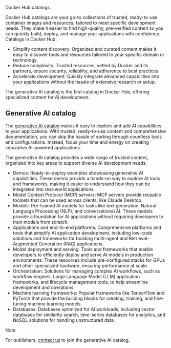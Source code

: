 Docker Hub catalogs


Docker Hub catalogs are your go-to collections of trusted, ready-to-use
container images and resources, tailored to meet specific development needs.
They make it easier to find high-quality, pre-verified content so you can
quickly build, deploy, and manage your applications with confidence. Catalogs in
Docker Hub:

- Simplify content discovery: Organized and curated content makes it easy to
  discover tools and resources tailored to your specific domain or technology.
- Reduce complexity: Trusted resources, vetted by Docker and its partners,
  ensure security, reliability, and adherence to best practices.
- Accelerate development: Quickly integrate advanced capabilities into your
  applications without the hassle of extensive research or setup.

The generative AI catalog is the first catalog in Docker Hub, offering
specialized content for AI development.

## Generative AI catalog

The [generative AI catalog](https://hub.docker.com/catalogs/gen-ai) makes it
easy to explore and add AI capabilities to your applications. With trusted,
ready-to-use content and comprehensive documentation, you can skip the hassle of
sorting through countless tools and configurations. Instead, focus your time and
energy on creating innovative AI-powered applications.

The generative AI catalog provides a wide range of trusted content, organized
into key areas to support diverse AI development needs:

- Demos: Ready-to-deploy examples showcasing generative AI capabilities. These
  demos provide a hands-on way to explore AI tools and frameworks, making it
  easier to understand how they can be integrated into real-world applications.
- Model Context Protocol (MCP) servers: MCP servers provide reusable toolsets
  that can be used across clients, like Claude Desktop.
- Models: Pre-trained AI models for tasks like text generation,
  Natural Language Processing (NLP), and conversational AI. These models
  provide a foundation for
  AI applications without requiring developers to train models from scratch.
- Applications and end-to-end platforms: Comprehensive platforms and tools that
  simplify AI application development, including low-code solutions and
  frameworks for building multi-agent and Retrieval-Augmented Generation (RAG)
  applications.
- Model deployment and serving: Tools and frameworks that enable developers to
  efficiently deploy and serve AI models in production environments. These
  resources include pre-configured stacks for GPUs and other specialized
  hardware, ensuring performance at scale.
- Orchestration: Solutions for managing complex AI workflows, such as workflow
  engines, Large Language Model (LLM) application frameworks, and lifecycle management
  tools, to help streamline development and operations.
- Machine learning frameworks: Popular frameworks like TensorFlow and PyTorch
  that provide the building blocks for creating, training, and fine-tuning
  machine learning models.
- Databases: Databases optimized for AI workloads, including vector databases
  for similarity search, time-series databases for analytics, and NoSQL
  solutions for handling unstructured data.

> [!NOTE]
>
> For publishers, [contact us](https://www.docker.com/partners/programs/) to
> join the generative AI catalog.